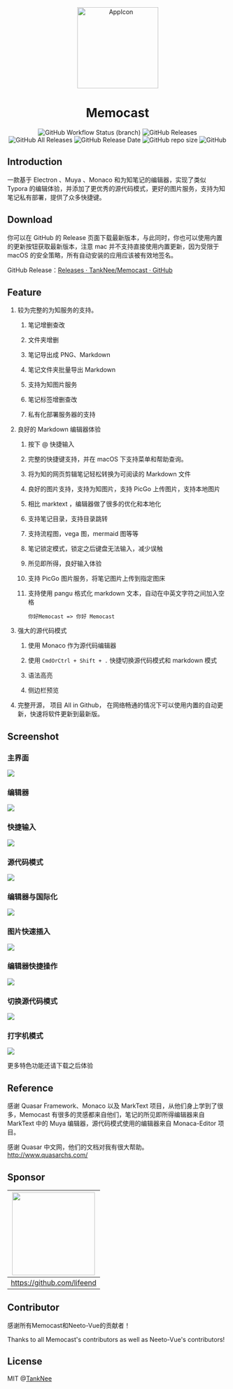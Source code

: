 <div align="center">
  <img title="" src="https://img.tanknee.cn/blogpicbed/2021/07/08/20210708fc3b67e797e90.png" alt="AppIcon" align="center" width="185">
  <h1>Memocast</h1>

  ![GitHub Workflow Status (branch)](https://img.shields.io/github/workflow/status/TankNee/Neeto-Vue/Neeto-Vue%20Release%20Action/master?label=REALSE%20ACTION&style=for-the-badge) ![GitHub Releases](https://img.shields.io/github/downloads/TankNee/Neeto-Vue/latest/total?style=for-the-badge) ![GitHub All Releases](https://img.shields.io/github/downloads/TankNee/Neeto-Vue/total?style=for-the-badge) ![GitHub Release Date](https://img.shields.io/github/release-date/TankNee/Neeto-Vue?style=for-the-badge) ![GitHub repo size](https://img.shields.io/github/repo-size/TankNee/Neeto-Vue?style=for-the-badge) ![GitHub](https://img.shields.io/github/license/TankNee/Neeto-Vue?style=for-the-badge)

</div>

## Introduction

一款基于 Electron 、Muya 、Monaco 和为知笔记的编辑器，实现了类似 Typora 的编辑体验，并添加了更优秀的源代码模式，更好的图片服务，支持为知笔记私有部署，提供了众多快捷键。

## Download

你可以在 GitHub 的 Release 页面下载最新版本，与此同时，你也可以使用内置的更新按钮获取最新版本，注意 mac 并不支持直接使用内置更新，因为受限于 macOS 的安全策略，所有自动安装的应用应该被有效地签名。

GitHub Release：[Releases · TankNee/Memocast · GitHub](https://github.com/TankNee/Memocast/releases)

## Feature

1. 较为完整的为知服务的支持。

    1. 笔记增删查改

    2. 文件夹增删

    3. 笔记导出成 PNG、Markdown

    4. 笔记文件夹批量导出 Markdown

    5. 支持为知图片服务

    6. 笔记标签增删查改

    7. 私有化部署服务器的支持

2. 良好的 Markdown 编辑器体验

    1. 按下 @ 快捷输入

    2. 完整的快捷键支持，并在 macOS 下支持菜单和帮助查询。

    3. 将为知的网页剪辑笔记轻松转换为可阅读的 Markdown 文件

    4. 良好的图片支持，支持为知图片，支持 PicGo 上传图片，支持本地图片

    5. 相比 marktext ，编辑器做了很多的优化和本地化

    6. 支持笔记目录，支持目录跳转

    7. 支持流程图，vega 图，mermaid 图等等

    8. 笔记锁定模式，锁定之后键盘无法输入，减少误触

    9. 所见即所得，良好输入体验

    10. 支持 PicGo 图片服务，将笔记图片上传到指定图床

    11. 支持使用 pangu 格式化 markdown 文本，自动在中英文字符之间加入空格

        ```text
        你好Memocast => 你好 Memocast
        ```

3. 强大的源代码模式

    1. 使用 Monaco 作为源代码编辑器

    2. 使用 `CmdOrCtrl + Shift + .` 快捷切换源代码模式和 markdown 模式

    3. 语法高亮

    4. 侧边栏预览

4. 完整开源， 项目 All in Github， 在网络畅通的情况下可以使用内置的自动更新，快速将软件更新到最新版。


## Screenshot

### 主界面

![](https://img.tanknee.cn/blogpicbed/2021/07/08/202107083870b7fefdc91.png)

### 编辑器

![](https://img.tanknee.cn/blogpicbed/2021/07/08/2021070803b63e24f9b6d.png)

### 快捷输入

![](https://img.tanknee.cn/blogpicbed/2021/07/08/20210708a8305ac3abc86.png)

### 源代码模式

![](https://img.tanknee.cn/blogpicbed/2021/07/08/20210708b84241135796a.png)

### 编辑器与国际化

![](https://img.tanknee.cn/blogpicbed/2021/07/13/202107135f7205e6b31ef.gif)

### 图片快速插入

![](https://img.tanknee.cn/blogpicbed/2021/07/13/202107133edb79c27785e.gif)

### 编辑器快捷操作

![](https://img.tanknee.cn/blogpicbed/2021/07/13/202107132123328bb83b9.gif)

### 切换源代码模式

![](https://img.tanknee.cn/blogpicbed/2021/07/13/20210713fd47059a2a7e6.gif)

### 打字机模式

![](https://img.tanknee.cn/blogpicbed/2021/07/13/20210713874ba9ea28ec8.gif)

更多特色功能还请下载之后体验


## Reference

感谢 Quasar Framework、Monaco 以及 MarkText 项目，从他们身上学到了很多，Memocast 有很多的灵感都来自他们，笔记的所见即所得编辑器来自 MarkText 中的 Muya 编辑器，源代码模式使用的编辑器来自 Monaca-Editor 项目。

感谢 Quasar 中文网，他们的文档对我有很大帮助。http://www.quasarchs.com/

## Sponsor

| <img title="" src="https://avatars.githubusercontent.com/u/15263378?v=4" alt="" width="189" data-align="center"> |
|:----------------------------------------------------------------------------------------------------------------:|
| https://github.com/lifeend                                                                                       |

## Contributor

感谢所有Memocast和Neeto-Vue的贡献者！

Thanks to all Memocast's contributors as well as Neeto-Vue's contributors!

## License

MIT @[TankNee](https://github.com/TankNee)
